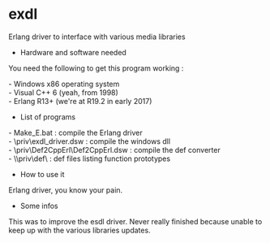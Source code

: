 # exdl

Erlang driver to interface with various media libraries

* Hardware and software needed

You need the following to get this program working :

\- Windows x86 operating system<br>
\- Visual C++ 6 (yeah, from 1998)<br>
\- Erlang R13+ (we're at R19.2 in early 2017)<br>

* List of programs

\- Make_E.bat : compile the Erlang driver<br>
\- \\priv\\exdl_driver.dsw : compile the windows dll<br>
\- \\priv\\Def2CppErl\\Def2CppErl.dsw : compile the def converter<br>
\- \\\priv\\def\\ : def files listing function prototypes<br>

* How to use it

Erlang driver, you know your pain.

* Some infos

This was to improve the esdl driver. Never really finished because unable to keep up with the various libraries updates.
